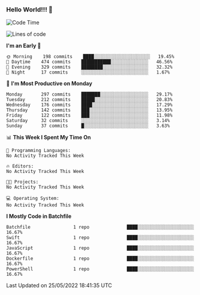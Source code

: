 ### Hello World!!! 👋

<!--
**kekotek/kekotek** is a ✨ _special_ ✨ repository because its `README.md` (this file) appears on your GitHub profile.

Here are some ideas to get you started:

- 🔭 I’m currently working on ...
- 🌱 I’m currently learning ...
- 👯 I’m looking to collaborate on ...
- 🤔 I’m looking for help with ...
- 💬 Ask me about ...
- 📫 How to reach me: ...
- 😄 Pronouns: ...
- ⚡ Fun fact: ...
-->

<!--START_SECTION:waka-->
![Code Time](http://img.shields.io/badge/Code%20Time-0%20secs-blue)

![Lines of code](https://img.shields.io/badge/From%20Hello%20World%20I%27ve%20Written-19%20Thousand%20lines%20of%20code-blue)

**I'm an Early 🐤** 

```text
🌞 Morning    198 commits    ████░░░░░░░░░░░░░░░░░░░░░   19.45% 
🌆 Daytime    474 commits    ███████████░░░░░░░░░░░░░░   46.56% 
🌃 Evening    329 commits    ████████░░░░░░░░░░░░░░░░░   32.32% 
🌙 Night      17 commits     ░░░░░░░░░░░░░░░░░░░░░░░░░   1.67%

```
📅 **I'm Most Productive on Monday** 

```text
Monday       297 commits    ███████░░░░░░░░░░░░░░░░░░   29.17% 
Tuesday      212 commits    █████░░░░░░░░░░░░░░░░░░░░   20.83% 
Wednesday    176 commits    ████░░░░░░░░░░░░░░░░░░░░░   17.29% 
Thursday     142 commits    ███░░░░░░░░░░░░░░░░░░░░░░   13.95% 
Friday       122 commits    ███░░░░░░░░░░░░░░░░░░░░░░   11.98% 
Saturday     32 commits     ░░░░░░░░░░░░░░░░░░░░░░░░░   3.14% 
Sunday       37 commits     █░░░░░░░░░░░░░░░░░░░░░░░░   3.63%

```


📊 **This Week I Spent My Time On** 

```text
💬 Programming Languages: 
No Activity Tracked This Week

🔥 Editors: 
No Activity Tracked This Week

🐱‍💻 Projects: 
No Activity Tracked This Week

💻 Operating System: 
No Activity Tracked This Week

```

**I Mostly Code in Batchfile** 

```text
Batchfile                1 repo              ████░░░░░░░░░░░░░░░░░░░░░   16.67% 
Swift                    1 repo              ████░░░░░░░░░░░░░░░░░░░░░   16.67% 
JavaScript               1 repo              ████░░░░░░░░░░░░░░░░░░░░░   16.67% 
Dockerfile               1 repo              ████░░░░░░░░░░░░░░░░░░░░░   16.67% 
PowerShell               1 repo              ████░░░░░░░░░░░░░░░░░░░░░   16.67%

```



 Last Updated on 25/05/2022 18:41:35 UTC
<!--END_SECTION:waka-->
